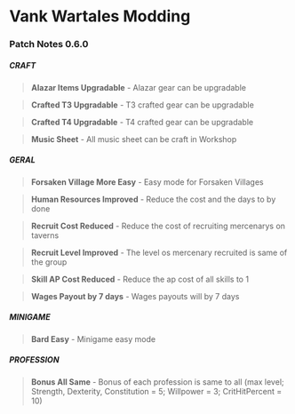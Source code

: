 # Vank Wartales Modding

### Patch Notes 0.6.0

##### CRAFT
> **Alazar Items Upgradable** - Alazar gear can be upgradable

> **Crafted T3 Upgradable** - T3 crafted gear can be upgradable

> **Crafted T4 Upgradable** - T4 crafted gear can be upgradable

> **Music Sheet** - All music sheet can be craft in Workshop


##### GERAL
> **Forsaken Village More Easy** - Easy mode for Forsaken Villages

> **Human Resources Improved** - Reduce the cost and the days to by done

> **Recruit Cost Reduced** - Reduce the cost of recruiting mercenarys on taverns

> **Recruit Level Improved** - The level os mercenary recruited is same of the group

> **Skill AP Cost Reduced** - Reduce the ap cost of all skills to 1

> **Wages Payout by 7 days** - Wages payouts will by 7 days


##### MINIGAME
> **Bard Easy** - Minigame easy mode


##### PROFESSION
> **Bonus All Same** - Bonus of each profession is same to all (max level; Strength, Dexterity, Constitution = 5; Willpower = 3; CritHitPercent = 10)

